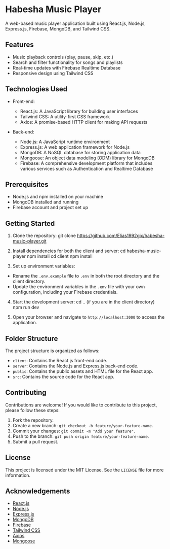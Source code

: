 # Habesha Music Player

A web-based music player application built using React.js, Node.js, Express.js, Firebase, MongoDB, and Tailwind CSS.

## Features
- Music playback controls (play, pause, skip, etc.)
- Search and filter functionality for songs and playlists
- Real-time updates with Firebase Realtime Database
- Responsive design using Tailwind CSS

## Technologies Used

- Front-end:
  - React.js: A JavaScript library for building user interfaces
  - Tailwind CSS: A utility-first CSS framework
  - Axios: A promise-based HTTP client for making API requests

- Back-end:
  - Node.js: A JavaScript runtime environment
  - Express.js: A web application framework for Node.js
  - MongoDB: A NoSQL database for storing application data
  - Mongoose: An object data modeling (ODM) library for MongoDB
  - Firebase: A comprehensive development platform that includes various services such as Authentication and Realtime Database

## Prerequisites

- Node.js and npm installed on your machine
- MongoDB installed and running
- Firebase account and project set up

## Getting Started

1. Clone the repository:
git clone https://github.com/Elias1992gix/habesha-music-player.git


2. Install dependencies for both the client and server:
cd habesha-music-player
npm install
cd client
npm install


3. Set up environment variables:
- Rename the `.env.example` file to `.env` in both the root directory and the client directory.
- Update the environment variables in the `.env` file with your own configuration, including your Firebase credentials.

4. Start the development server:
cd .. (if you are in the client directory)
npm run dev

5. Open your browser and navigate to `http://localhost:3000` to access the application.

## Folder Structure

The project structure is organized as follows:

- `client`: Contains the React.js front-end code.
- `server`: Contains the Node.js and Express.js back-end code.
- `public`: Contains the public assets and HTML file for the React app.
- `src`: Contains the source code for the React app.

## Contributing

Contributions are welcome! If you would like to contribute to this project, please follow these steps:

1. Fork the repository.
2. Create a new branch: `git checkout -b feature/your-feature-name`.
3. Commit your changes: `git commit -m "Add your feature"`.
4. Push to the branch: `git push origin feature/your-feature-name`.
5. Submit a pull request.

## License

This project is licensed under the MIT License. See the `LICENSE` file for more information.

## Acknowledgements

- [React.js](https://reactjs.org/)
- [Node.js](https://nodejs.org/)
- [Express.js](https://expressjs.com/)
- [MongoDB](https://www.mongodb.com/)
- [Firebase](https://firebase.google.com/)
- [Tailwind CSS](https://tailwindcss.com/)
- [Axios](https://axios-http.com/)
- [Mongoose](https://mongoosejs.com/)

